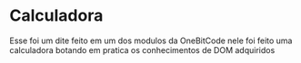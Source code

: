 # Calculadora
 Esse foi um dite feito em um dos modulos da OneBitCode nele foi feito uma calculadora botando em pratica os conhecimentos de DOM adquiridos
